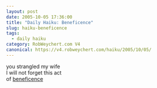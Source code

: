 ```yaml
---
layout: post
date: 2005-10-05 17:36:00
title: "Daily Haiku: Beneficence"
slug: haiku-beneficence
tags:
  - daily haiku
category: RobWeychert.com V4
canonical: https://v4.robweychert.com/haiku/2005/10/05/
---
```


you strangled my wife  
I will not forget this act  
of [beneficence](http://dictionary.reference.com/wordoftheday/archive/2005/10/05.html)